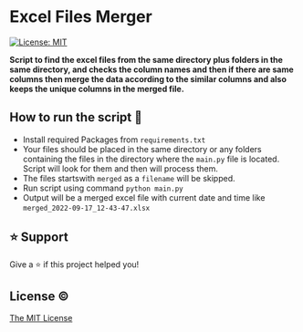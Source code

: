 # Excel Files Merger

[![License: MIT](https://img.shields.io/badge/License-MIT-blue.svg)](https://opensource.org/licenses/MIT)

**Script to find the excel files from the same directory plus folders in the same directory, and checks the column names and then if there are same columns then merge the data according to the similar columns and also keeps the unique columns in the merged file.** 


## How to run the script 🚀

- Install required Packages from `requirements.txt`
- Your files should be placed in the same directory or any folders containing the files in
  the directory where the `main.py` file is located. Script will look for them and then will process them.
- The files startswith `merged` as a `filename` will be skipped.
- Run script using command `python main.py`
- Output will be a merged excel file with current date and time like `merged_2022-09-17_12-43-47.xlsx`

## ⭐️ Support

Give a ⭐️ if this project helped you!

## License ©

[The MIT License](LICENSE)
